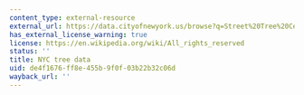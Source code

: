 ```yaml
---
content_type: external-resource
external_url: https://data.cityofnewyork.us/browse?q=Street%20Tree%20Census
has_external_license_warning: true
license: https://en.wikipedia.org/wiki/All_rights_reserved
status: ''
title: NYC tree data
uid: de4f1676-ff8e-455b-9f0f-03b22b32c06d
wayback_url: ''
---
```

